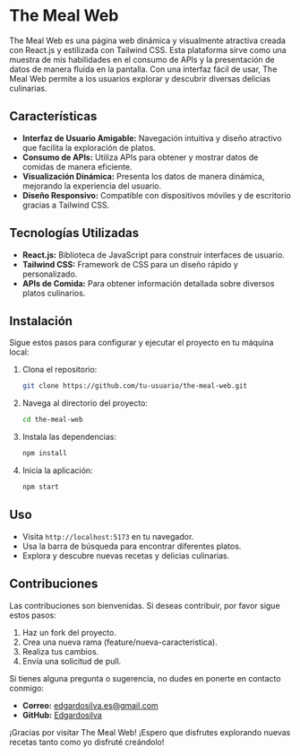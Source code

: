 # The Meal Web

The Meal Web es una página web dinámica y visualmente atractiva creada con React.js y estilizada con Tailwind CSS. Esta plataforma sirve como una muestra de mis habilidades en el consumo de APIs y la presentación de datos de manera fluida en la pantalla. Con una interfaz fácil de usar, The Meal Web permite a los usuarios explorar y descubrir diversas delicias culinarias.

## Características

- **Interfaz de Usuario Amigable:** Navegación intuitiva y diseño atractivo que facilita la exploración de platos.
- **Consumo de APIs:** Utiliza APIs para obtener y mostrar datos de comidas de manera eficiente.
- **Visualización Dinámica:** Presenta los datos de manera dinámica, mejorando la experiencia del usuario.
- **Diseño Responsivo:** Compatible con dispositivos móviles y de escritorio gracias a Tailwind CSS.

## Tecnologías Utilizadas

- **React.js:** Biblioteca de JavaScript para construir interfaces de usuario.
- **Tailwind CSS:** Framework de CSS para un diseño rápido y personalizado.
- **APIs de Comida:** Para obtener información detallada sobre diversos platos culinarios.

## Instalación

Sigue estos pasos para configurar y ejecutar el proyecto en tu máquina local:

1. Clona el repositorio:
    ```bash
    git clone https://github.com/tu-usuario/the-meal-web.git
    ```
2. Navega al directorio del proyecto:
    ```bash
    cd the-meal-web
    ```
3. Instala las dependencias:
    ```bash
    npm install
    ```
4. Inicia la aplicación:
    ```bash
    npm start
    ```

## Uso

- Visita `http://localhost:5173` en tu navegador.
- Usa la barra de búsqueda para encontrar diferentes platos.
- Explora y descubre nuevas recetas y delicias culinarias.

## Contribuciones

Las contribuciones son bienvenidas. Si deseas contribuir, por favor sigue estos pasos:

1. Haz un fork del proyecto.
2. Crea una nueva rama (feature/nueva-caracteristica).
3. Realiza tus cambios.
4. Envía una solicitud de pull.


Si tienes alguna pregunta o sugerencia, no dudes en ponerte en contacto conmigo:

- **Correo:** edgardosilva.es@gmail.com
- **GitHub:** [Edgardosilva](https://github.com/Edgardosilva)

¡Gracias por visitar The Meal Web! ¡Espero que disfrutes explorando nuevas recetas tanto como yo disfruté creándolo!
